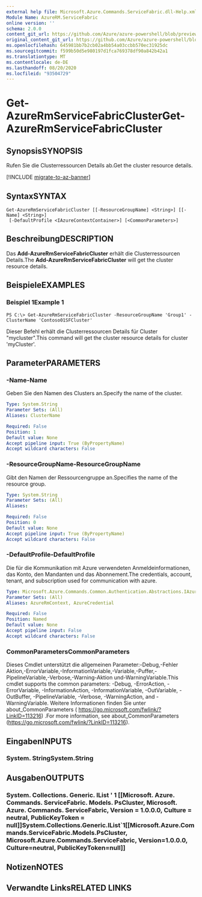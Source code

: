 ```yaml
---
external help file: Microsoft.Azure.Commands.ServiceFabric.dll-Help.xml
Module Name: AzureRM.ServiceFabric
online version: ''
schema: 2.0.0
content_git_url: https://github.com/Azure/azure-powershell/blob/preview/src/ResourceManager/ServiceFabric/Commands.ServiceFabric/help/Get-AzureRmServiceFabricCluster.md
original_content_git_url: https://github.com/Azure/azure-powershell/blob/preview/src/ResourceManager/ServiceFabric/Commands.ServiceFabric/help/Get-AzureRmServiceFabricCluster.md
ms.openlocfilehash: 645981bb7b2cb02a4bb54a03ccbb570ec31925dc
ms.sourcegitcommit: f599b50d5e980197d1fca769378df90a842b42a1
ms.translationtype: MT
ms.contentlocale: de-DE
ms.lasthandoff: 08/20/2020
ms.locfileid: "93504729"
---
```

# <span data-ttu-id="096bb-101">Get-AzureRmServiceFabricCluster</span><span class="sxs-lookup"><span data-stu-id="096bb-101">Get-AzureRmServiceFabricCluster</span></span>

## <span data-ttu-id="096bb-102">Synopsis</span><span class="sxs-lookup"><span data-stu-id="096bb-102">SYNOPSIS</span></span>
<span data-ttu-id="096bb-103">Rufen Sie die Clusterressourcen Details ab.</span><span class="sxs-lookup"><span data-stu-id="096bb-103">Get the cluster resource details.</span></span>

[!INCLUDE [migrate-to-az-banner](../../includes/migrate-to-az-banner.md)]

## <span data-ttu-id="096bb-104">Syntax</span><span class="sxs-lookup"><span data-stu-id="096bb-104">SYNTAX</span></span>

```
Get-AzureRmServiceFabricCluster [[-ResourceGroupName] <String>] [[-Name] <String>]
 [-DefaultProfile <IAzureContextContainer>] [<CommonParameters>]
```

## <span data-ttu-id="096bb-105">Beschreibung</span><span class="sxs-lookup"><span data-stu-id="096bb-105">DESCRIPTION</span></span>
<span data-ttu-id="096bb-106">Das **Add-AzureRmServiceFabricCluster** erhält die Clusterressourcen Details.</span><span class="sxs-lookup"><span data-stu-id="096bb-106">The **Add-AzureRmServiceFabricCluster** will get the cluster resource details.</span></span>

## <span data-ttu-id="096bb-107">Beispiele</span><span class="sxs-lookup"><span data-stu-id="096bb-107">EXAMPLES</span></span>

### <span data-ttu-id="096bb-108">Beispiel 1</span><span class="sxs-lookup"><span data-stu-id="096bb-108">Example 1</span></span>
```
PS C:\> Get-AzureRmServiceFabricCluster -ResourceGroupName 'Group1' -ClusterName 'Contoso01SFCluster'
```

<span data-ttu-id="096bb-109">Dieser Befehl erhält die Clusterressourcen Details für Cluster "mycluster".</span><span class="sxs-lookup"><span data-stu-id="096bb-109">This command will get the cluster resource details for cluster 'myCluster'.</span></span>

## <span data-ttu-id="096bb-110">Parameter</span><span class="sxs-lookup"><span data-stu-id="096bb-110">PARAMETERS</span></span>

### <span data-ttu-id="096bb-111">-Name</span><span class="sxs-lookup"><span data-stu-id="096bb-111">-Name</span></span>
<span data-ttu-id="096bb-112">Geben Sie den Namen des Clusters an.</span><span class="sxs-lookup"><span data-stu-id="096bb-112">Specify the name of the cluster.</span></span>

```yaml
Type: System.String
Parameter Sets: (All)
Aliases: ClusterName

Required: False
Position: 1
Default value: None
Accept pipeline input: True (ByPropertyName)
Accept wildcard characters: False
```

### <span data-ttu-id="096bb-113">-ResourceGroupName</span><span class="sxs-lookup"><span data-stu-id="096bb-113">-ResourceGroupName</span></span>
<span data-ttu-id="096bb-114">Gibt den Namen der Ressourcengruppe an.</span><span class="sxs-lookup"><span data-stu-id="096bb-114">Specifies the name of the resource group.</span></span>

```yaml
Type: System.String
Parameter Sets: (All)
Aliases: 

Required: False
Position: 0
Default value: None
Accept pipeline input: True (ByPropertyName)
Accept wildcard characters: False
```

### <span data-ttu-id="096bb-115">-DefaultProfile</span><span class="sxs-lookup"><span data-stu-id="096bb-115">-DefaultProfile</span></span>
<span data-ttu-id="096bb-116">Die für die Kommunikation mit Azure verwendeten Anmeldeinformationen, das Konto, den Mandanten und das Abonnement.</span><span class="sxs-lookup"><span data-stu-id="096bb-116">The credentials, account, tenant, and subscription used for communication with azure.</span></span>

```yaml
Type: Microsoft.Azure.Commands.Common.Authentication.Abstractions.IAzureContextContainer
Parameter Sets: (All)
Aliases: AzureRmContext, AzureCredential

Required: False
Position: Named
Default value: None
Accept pipeline input: False
Accept wildcard characters: False
```

### <span data-ttu-id="096bb-117">CommonParameters</span><span class="sxs-lookup"><span data-stu-id="096bb-117">CommonParameters</span></span>
<span data-ttu-id="096bb-118">Dieses Cmdlet unterstützt die allgemeinen Parameter:-Debug,-Fehler Aktion,-ErrorVariable,-InformationVariable,-Variable,-Puffer,-PipelineVariable,-Verbose,-Warning-Aktion und-WarningVariable.</span><span class="sxs-lookup"><span data-stu-id="096bb-118">This cmdlet supports the common parameters: -Debug, -ErrorAction, -ErrorVariable, -InformationAction, -InformationVariable, -OutVariable, -OutBuffer, -PipelineVariable, -Verbose, -WarningAction, and -WarningVariable.</span></span> <span data-ttu-id="096bb-119">Weitere Informationen finden Sie unter about_CommonParameters ( https://go.microsoft.com/fwlink/?LinkID=113216) .</span><span class="sxs-lookup"><span data-stu-id="096bb-119">For more information, see about_CommonParameters (https://go.microsoft.com/fwlink/?LinkID=113216).</span></span>

## <span data-ttu-id="096bb-120">Eingaben</span><span class="sxs-lookup"><span data-stu-id="096bb-120">INPUTS</span></span>

### <span data-ttu-id="096bb-121">System. String</span><span class="sxs-lookup"><span data-stu-id="096bb-121">System.String</span></span>

## <span data-ttu-id="096bb-122">Ausgaben</span><span class="sxs-lookup"><span data-stu-id="096bb-122">OUTPUTS</span></span>

### <span data-ttu-id="096bb-123">System. Collections. Generic. IList ' 1 [[Microsoft. Azure. Commands. ServiceFabric. Models. PsCluster, Microsoft. Azure. Commands. ServiceFabric, Version = 1.0.0.0, Culture = neutral, PublicKeyToken = null]]</span><span class="sxs-lookup"><span data-stu-id="096bb-123">System.Collections.Generic.IList\`1[[Microsoft.Azure.Commands.ServiceFabric.Models.PsCluster, Microsoft.Azure.Commands.ServiceFabric, Version=1.0.0.0, Culture=neutral, PublicKeyToken=null]]</span></span>

## <span data-ttu-id="096bb-124">Notizen</span><span class="sxs-lookup"><span data-stu-id="096bb-124">NOTES</span></span>

## <span data-ttu-id="096bb-125">Verwandte Links</span><span class="sxs-lookup"><span data-stu-id="096bb-125">RELATED LINKS</span></span>

